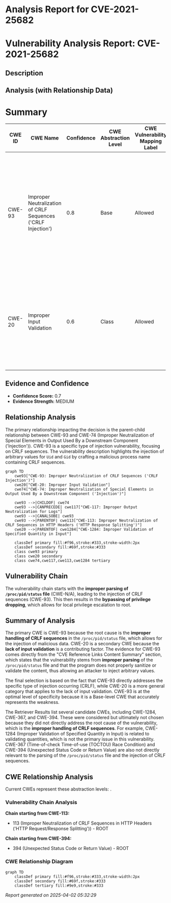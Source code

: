 # Analysis Report for CVE-2021-25682

# Vulnerability Analysis Report: CVE-2021-25682

## Description



## Analysis (with Relationship Data)

# Summary
| CWE ID | CWE Name | Confidence | CWE Abstraction Level | CWE Vulnerability Mapping Label | CWE-Vulnerability Mapping Notes |
|---|---|---|---|---|---|
| CWE-93 | Improper Neutralization of CRLF Sequences ('CRLF Injection') | 0.8 | Base | Allowed | Primary CWE. The vulnerability stems from the **improper parsing of the `/proc/pid/status` file**, specifically due to the injection of CRLF sequences. The **incorrect parsing** leads to **manipulation of `real_uid` and `real_gid`**, ultimately bypassing privilege dropping. |
| CWE-20 | Improper Input Validation | 0.6 | Class | Allowed | Secondary CWE. The vulnerability involves a lack of input validation in the `get_pid_info()` function. This allows for the injection of malicious values via the process name, which are then used as `real_uid` and `real_gid`. |

## Evidence and Confidence

*   **Confidence Score:** 0.7
*   **Evidence Strength:** MEDIUM

## Relationship Analysis
The primary relationship impacting the decision is the parent-child relationship between CWE-93 and CWE-74 (Improper Neutralization of Special Elements in Output Used By a Downstream Component ('Injection')). CWE-93 is a specific type of injection vulnerability, focusing on CRLF sequences. The vulnerability description highlights the injection of arbitrary values for `Uid` and `Gid` by crafting a malicious process name containing CRLF sequences.

```mermaid
graph TD
    cwe93["CWE-93: Improper Neutralization of CRLF Sequences ('CRLF Injection')"]
    cwe20["CWE-20: Improper Input Validation"]
    cwe74["CWE-74: Improper Neutralization of Special Elements in Output Used By a Downstream Component ('Injection')"]

    cwe93 -->|CHILDOF| cwe74
    cwe93 -->|CANPRECEDE| cwe117["CWE-117: Improper Output Neutralization for Logs"]
    cwe93 -->|CANALSOBE| cwe93
    cwe93 -->|PARENTOF| cwe113["CWE-113: Improper Neutralization of CRLF Sequences in HTTP Headers ('HTTP Response Splitting')"]
    cwe20 -->|PARENTOF| cwe1284["CWE-1284: Improper Validation of Specified Quantity in Input"]

    classDef primary fill:#f96,stroke:#333,stroke-width:2px
    classDef secondary fill:#69f,stroke:#333
    class cwe93 primary
    class cwe20 secondary
    class cwe74,cwe117,cwe113,cwe1284 tertiary
```

## Vulnerability Chain
The vulnerability chain starts with the **improper parsing of `/proc/pid/status` file** (CWE-N/A), leading to the injection of CRLF sequences (CWE-93). This then results in the **bypassing of privilege dropping**, which allows for local privilege escalation to root.

## Summary of Analysis
The primary CWE is CWE-93 because the root cause is the **improper handling of CRLF sequences** in the `/proc/pid/status` file, which allows for the injection of malicious data. CWE-20 is a secondary CWE because the **lack of input validation** is a contributing factor. The evidence for CWE-93 comes directly from the "CVE Reference Links Content Summary" section, which states that the vulnerability stems from **improper parsing** of the `/proc/pid/status` file and that the program does not properly sanitize or validate the content, thus allowing an attacker to inject arbitrary values.

The final selection is based on the fact that CWE-93 directly addresses the specific type of injection occurring (CRLF), while CWE-20 is a more general category that applies to the lack of input validation. CWE-93 is at the optimal level of specificity because it is a Base-level CWE that accurately represents the weakness.

The Retriever Results list several candidate CWEs, including CWE-1284, CWE-367, and CWE-394. These were considered but ultimately not chosen because they did not directly address the root cause of the vulnerability, which is the **improper handling of CRLF sequences**. For example, CWE-1284 (Improper Validation of Specified Quantity in Input) is related to validating quantities, which is not the primary issue in this vulnerability. CWE-367 (Time-of-check Time-of-use (TOCTOU) Race Condition) and CWE-394 (Unexpected Status Code or Return Value) are also not directly relevant to the parsing of the `/proc/pid/status` file and the injection of CRLF sequences.


## CWE Relationship Analysis

Current CWEs represent these abstraction levels: .


### Vulnerability Chain Analysis

**Chain starting from CWE-113:**
- 113 (Improper Neutralization of CRLF Sequences in HTTP Headers ('HTTP Request/Response Splitting')) - ROOT


**Chain starting from CWE-394:**
- 394 (Unexpected Status Code or Return Value) - ROOT



### CWE Relationship Diagram

```mermaid
graph TD
    classDef primary fill:#f96,stroke:#333,stroke-width:2px
    classDef secondary fill:#69f,stroke:#333
    classDef tertiary fill:#9e9,stroke:#333
```



*Report generated on 2025-04-02 05:32:29*
